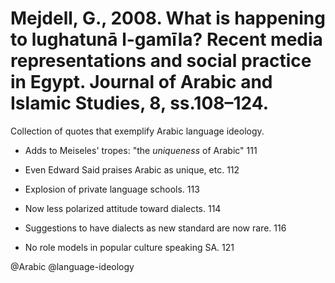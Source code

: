 # Mejdell, G., 2008. What is happening to lughatunā l-gamīla?  Recent media representations and social practice in Egypt. Journal of Arabic and Islamic Studies, 8, ss.108–124.

Collection of quotes that exemplify Arabic language ideology.

- Adds to Meiseles' tropes: "the *uniqueness* of Arabic" 111

- Even Edward Said praises Arabic as unique, etc. 112

- Explosion of private language schools. 113

- Now less polarized attitude toward dialects. 114

- Suggestions to have dialects as new standard are now rare. 116

- No role models in popular culture speaking SA. 121

@Arabic
@language-ideology
